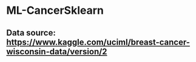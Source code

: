 # ML-CancerSklearn

## Data source: https://www.kaggle.com/uciml/breast-cancer-wisconsin-data/version/2
